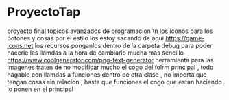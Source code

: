 # ProyectoTap
proyecto final topicos avanzados de programacion \n
los iconos para los botones y cosas por el estilo
los estoy sacando de aqui https://game-icons.net
los recursos ponganlos dentro de la carpeta debug para poder hacerle las llamdas a la hora de cambiarlo mucha mas sencillo
https://www.coolgenerator.com/png-text-generator herramienta para las imagenes
traten de no modificar mucho el cogo del folrm principal , todo hagablo con llamdas a funciones dentro de otra clase , no importa que tengan cosas sin relacion , hasta que funciones el cogo que estan haciendo lo ponen en el principal
